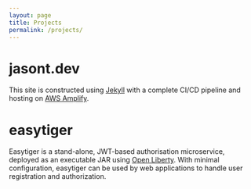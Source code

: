 ```yaml
---
layout: page
title: Projects
permalink: /projects/
---
```

# jasont.dev
This site is constructed using [Jekyll](https://www.jekyllrb.com)
with a complete CI/CD pipeline and hosting on 
[AWS Amplify](https://aws.amazon.com/amplify/).

# easytiger
Easytiger is a stand-alone, JWT-based authorisation microservice, deployed
as an executable JAR using [Open Liberty](https://www.openliberty.io). With 
minimal configuration, easytiger can be used by web applications to handle 
user registration and authorization.
